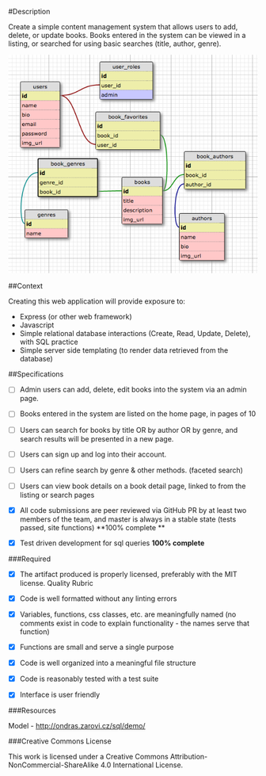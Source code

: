 #Description

Create a simple content management system that allows users to add, delete, or update books. Books entered in the system can be viewed in a listing, or searched for using basic searches (title, author, genre).

![Alt text](./public/images/simple-schema.png)

##Context

Creating this web application will provide exposure to:

- Express (or other web framework)
- Javascript
- Simple relational database interactions (Create, Read, Update, Delete), with SQL practice
- Simple server side templating (to render data retrieved from the database)


##Specifications

- [ ] Admin users can add, delete, edit books into the system via an admin page.
- [ ] Books entered in the system are listed on the home page, in pages of 10
- [ ] Users can search for books by title OR by author OR by genre, and search results will be presented in a new page.
- [ ] Users can sign up and log into their account.
- [ ] Users can refine search by genre & other methods. (faceted search)
- [ ] Users can view book details on a book detail page, linked to from the listing or search pages
- [X] All code submissions are peer reviewed via GitHub PR by at least two members of the team, and master is always in a stable state (tests passed, site functions) **100% complete **
- [X] Test driven development for sql queries **100% complete**


###Required

- [X] The artifact produced is properly licensed, preferably with the MIT license.
Quality Rubric

- [X] Code is well formatted without any linting errors
- [X] Variables, functions, css classes, etc. are meaningfully named (no comments exist in code to explain functionality - the names serve that function)
- [X] Functions are small and serve a single purpose
- [X] Code is well organized into a meaningful file structure
- [X] Code is reasonably tested with a test suite
- [X] Interface is user friendly


###Resources

Model -
http://ondras.zarovi.cz/sql/demo/

###Creative Commons License

This work is licensed under a Creative Commons Attribution-NonCommercial-ShareAlike 4.0 International License.

